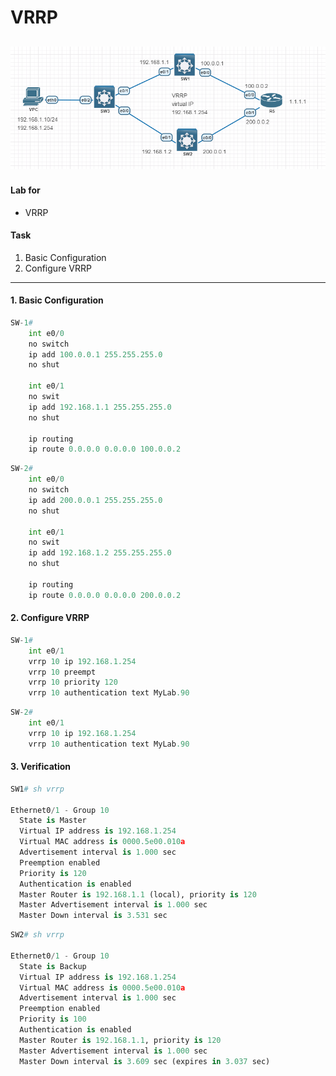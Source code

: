 # VRRP
![](./images/vrrp.png)
---
#### Lab for
- VRRP 

#### Task
1. Basic Configuration
2. Configure VRRP
---
#### 1. Basic Configuration
```py
SW-1#
	int e0/0
	no switch
	ip add 100.0.0.1 255.255.255.0
	no shut

	int e0/1
	no swit
	ip add 192.168.1.1 255.255.255.0
	no shut

	ip routing
	ip route 0.0.0.0 0.0.0.0 100.0.0.2
```
```py
SW-2#
	int e0/0
	no switch
	ip add 200.0.0.1 255.255.255.0
	no shut

	int e0/1
	no swit
	ip add 192.168.1.2 255.255.255.0
	no shut

	ip routing
	ip route 0.0.0.0 0.0.0.0 200.0.0.2
```
#### 2. Configure VRRP
```py
SW-1# 
	int e0/1
	vrrp 10 ip 192.168.1.254
	vrrp 10 preempt
	vrrp 10 priority 120
	vrrp 10 authentication text MyLab.90
```
```py
SW-2#
	int e0/1
	vrrp 10 ip 192.168.1.254
	vrrp 10 authentication text MyLab.90
```
#### 3. Verification
```py
SW1# sh vrrp

Ethernet0/1 - Group 10 
  State is Master  
  Virtual IP address is 192.168.1.254
  Virtual MAC address is 0000.5e00.010a
  Advertisement interval is 1.000 sec
  Preemption enabled
  Priority is 120 
  Authentication is enabled
  Master Router is 192.168.1.1 (local), priority is 120 
  Master Advertisement interval is 1.000 sec
  Master Down interval is 3.531 sec
```
```py
SW2# sh vrrp

Ethernet0/1 - Group 10 
  State is Backup  
  Virtual IP address is 192.168.1.254
  Virtual MAC address is 0000.5e00.010a
  Advertisement interval is 1.000 sec
  Preemption enabled
  Priority is 100 
  Authentication is enabled
  Master Router is 192.168.1.1, priority is 120 
  Master Advertisement interval is 1.000 sec
  Master Down interval is 3.609 sec (expires in 3.037 sec)
```
